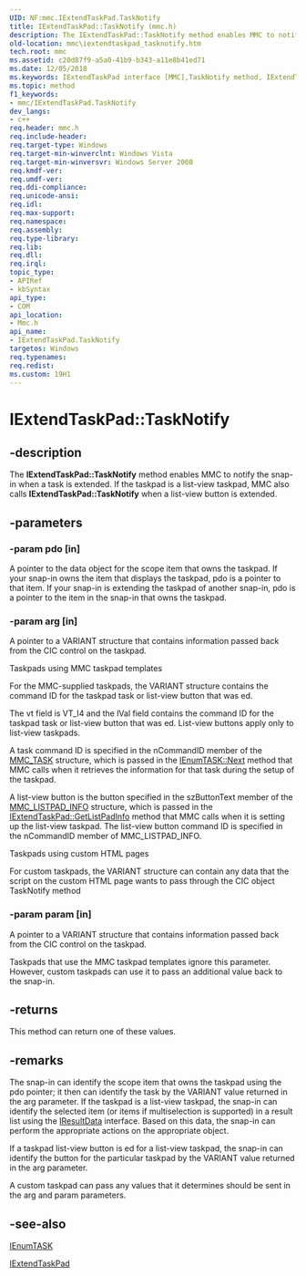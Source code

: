 ```yaml
---
UID: NF:mmc.IExtendTaskPad.TaskNotify
title: IExtendTaskPad::TaskNotify (mmc.h)
description: The IExtendTaskPad::TaskNotify method enables MMC to notify the snap-in when a task is extended. If the taskpad is a list-view taskpad, MMC also calls IExtendTaskPad::TaskNotify when a list-view button is extended.
old-location: mmc\iextendtaskpad_tasknotify.htm
tech.root: mmc
ms.assetid: c20d87f9-a5a0-41b9-b343-a11e8b41ed71
ms.date: 12/05/2018
ms.keywords: IExtendTaskPad interface [MMC],TaskNotify method, IExtendTaskPad.TaskNotify, IExtendTaskPad::TaskNotify, TaskNotify, TaskNotify method [MMC], TaskNotify method [MMC],IExtendTaskPad interface, _slate_iextendtaskpad_tasknotify, mmc.iextendtaskpad_tasknotify, mmc/IExtendTaskPad::TaskNotify
ms.topic: method
f1_keywords:
- mmc/IExtendTaskPad.TaskNotify
dev_langs:
- c++
req.header: mmc.h
req.include-header: 
req.target-type: Windows
req.target-min-winverclnt: Windows Vista
req.target-min-winversvr: Windows Server 2008
req.kmdf-ver: 
req.umdf-ver: 
req.ddi-compliance: 
req.unicode-ansi: 
req.idl: 
req.max-support: 
req.namespace: 
req.assembly: 
req.type-library: 
req.lib: 
req.dll: 
req.irql: 
topic_type:
- APIRef
- kbSyntax
api_type:
- COM
api_location:
- Mmc.h
api_name:
- IExtendTaskPad.TaskNotify
targetos: Windows
req.typenames: 
req.redist: 
ms.custom: 19H1
---
```


# IExtendTaskPad::TaskNotify


## -description


The <b>IExtendTaskPad::TaskNotify</b> method enables MMC to notify the snap-in when a task is extended. If the taskpad is a list-view taskpad, MMC also calls <b>IExtendTaskPad::TaskNotify</b> when a list-view button is extended.


## -parameters




### -param pdo [in]

A pointer to the data object for the scope item that owns the taskpad. If your snap-in owns the item that displays the taskpad, pdo is a pointer to that item. If your snap-in is extending the taskpad of another snap-in, pdo is a pointer to the item in the snap-in that owns the taskpad.


### -param arg [in]

A pointer to a VARIANT structure that contains information passed back from the CIC control on the taskpad.

Taskpads using MMC taskpad templates

For the MMC-supplied taskpads, the VARIANT structure contains the command ID for the taskpad task or list-view button that was ed.

The vt field is VT_I4 and the lVal field contains the command ID for the taskpad task or list-view button that was ed. List-view buttons apply only to list-view taskpads.

A task command ID is specified in the nCommandID member of the 
<a href="https://docs.microsoft.com/windows/desktop/api/mmc/ns-mmc-mmc_task">MMC_TASK</a> structure, which is passed in the <a href="https://docs.microsoft.com/windows/desktop/api/mmc/nf-mmc-ienumtask-next">IEnumTASK::Next</a> method that MMC calls when it retrieves the information for that task during the setup of the taskpad.

A list-view button is the button specified in the szButtonText member of the 
<a href="https://docs.microsoft.com/windows/desktop/api/mmc/ns-mmc-mmc_listpad_info">MMC_LISTPAD_INFO</a> structure, which is passed in the <a href="https://docs.microsoft.com/windows/desktop/api/mmc/nf-mmc-iextendtaskpad-getlistpadinfo">IExtendTaskPad::GetListPadInfo</a> method that MMC calls when it is setting up the list-view taskpad. The list-view button command ID is specified in the nCommandID member of 
MMC_LISTPAD_INFO.

Taskpads using custom HTML pages

For custom taskpads, the VARIANT structure can contain any data that the script on the custom HTML page wants to pass through the CIC object 
TaskNotify method


### -param param [in]

A pointer to a VARIANT structure that contains information passed back from the CIC control on the taskpad.

Taskpads that use the MMC taskpad templates ignore this parameter. However, custom taskpads can use it to pass an additional value back to the snap-in.


## -returns



This method can return one of these values.




## -remarks



The snap-in can identify the scope item that owns the taskpad using the pdo pointer; it then can identify the task by the VARIANT value returned in the arg parameter. If the taskpad is a list-view taskpad, the snap-in can identify the selected item (or items if multiselection is supported) in a result list using the 
<a href="https://docs.microsoft.com/windows/desktop/api/mmc/nn-mmc-iresultdata">IResultData</a> interface. Based on this data, the snap-in can perform the appropriate actions on the appropriate object.

If a taskpad list-view button is ed for a list-view taskpad, the snap-in can identify the button for the particular taskpad by the VARIANT value returned in the arg parameter.

A custom taskpad can pass any values that it determines should be sent in the arg and param parameters.




## -see-also




<a href="https://docs.microsoft.com/windows/desktop/api/mmc/nn-mmc-ienumtask">IEnumTASK</a>



<a href="https://docs.microsoft.com/windows/desktop/api/mmc/nn-mmc-iextendtaskpad">IExtendTaskPad</a>
 

 

